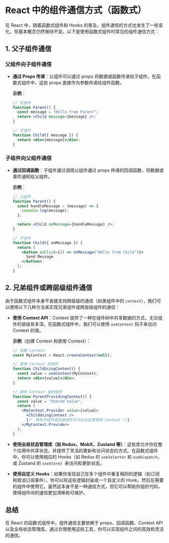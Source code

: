 # React 中的组件通信方式（函数式）

在 React 中，随着函数式组件和 Hooks 的普及，组件通信的方式也发生了一些变化，但基本概念仍然保持不变。以下是使用函数式组件时常见的组件通信方式：

## 1. 父子组件通信

### 父组件向子组件通信

- **通过 Props 传递**：父组件可以通过 props 将数据或函数传递给子组件。在函数式组件中，这些 props 直接作为参数传递给组件函数。

  **示例**：

  ```jsx
  // 父组件
  function Parent() {
    const message = "Hello from Parent";
    return <Child message={message} />;
  }

  // 子组件
  function Child({ message }) {
    return <div>{message}</div>;
  }
  ```

### 子组件向父组件通信

- **通过回调函数**：子组件通过调用父组件通过 props 传递的回调函数，将数据或事件通知给父组件。

  **示例**：

  ```jsx
  // 父组件
  function Parent() {
    const handleMessage = (message) => {
      console.log(message);
    };

    return <Child onMessage={handleMessage} />;
  }

  // 子组件
  function Child({ onMessage }) {
    return (
      <button onClick={() => onMessage("Hello from Child")}>
        Send Message
      </button>
    );
  }
  ```

## 2. 兄弟组件或跨层级组件通信

由于函数式组件本身不直接支持跨层级的通信（如类组件中的 `context`），我们可以使用以下几种方法来实现兄弟组件或跨层级组件的通信：

- **使用 Context API**：Context 提供了一种在组件树中共享数据的方式，无论组件的层级有多深。在函数式组件中，我们可以使用 `useContext` 钩子来访问 Context 的值。

  **示例**（创建 Context 和使用 Context）：

  ```jsx
  // 创建 Context
  const MyContext = React.createContext(null);

  // 使用 Context 的组件
  function ChildUsingContext() {
    const value = useContext(MyContext);
    return <div>{value}</div>;
  }

  // 提供 Context 值的组件
  function ParentProvidingContext() {
    const value = "Shared Value";
    return (
      <MyContext.Provider value={value}>
        <ChildUsingContext />
        {/* 其他子组件或兄弟组件也可以在这里使用 Context */}
      </MyContext.Provider>
    );
  }
  ```

- **使用全局状态管理库（如 Redux、MobX、Zustand 等）**：这些库允许你在整个应用中共享状态，并提供了灵活的更新和访问状态的方式。在函数式组件中，你可以使用相应的 Hooks（如 Redux 的 `useSelector` 和 `useDispatch`，或 Zustand 的 `useStore`）来访问和更新状态。

- **使用自定义 Hooks**：如果你发现自己在多个组件中重复相同的逻辑（如订阅和取消订阅事件），你可以将这些逻辑封装成一个自定义的 Hook，然后在需要的组件中使用它。虽然这本身不是一种通信方式，但它可以帮助你组织代码，使得组件间的通信更加清晰和可维护。

## 总结

在 React 的函数式组件中，组件通信主要依赖于 props、回调函数、Context API 以及全局状态管理库。通过合理使用这些工具，你可以实现组件之间的高效和灵活的通信。
